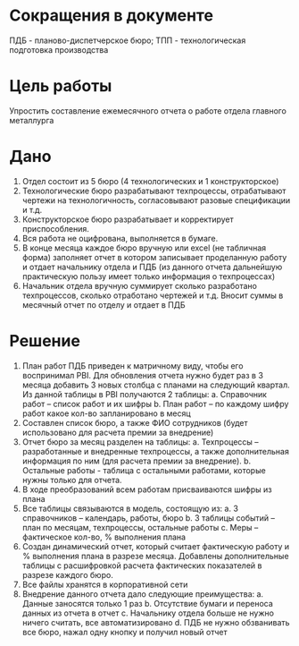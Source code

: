 # Сокращения в документе
ПДБ - планово-диспетчерское бюро;
ТПП - технологическая подготовка производства

# Цель работы
Упростить составление ежемесячного отчета о работе отдела главного металлурга

# Дано
1.	Отдел состоит из 5 бюро (4 технологических и 1 конструкторское)
2.	Технологические бюро разрабатывают техпроцессы, отрабатывают чертежи на технологичность, согласовывают разовые спецификации и т.д.
3.	Конструкторское бюро разрабатывает и корректирует приспособления.
4.	Вся работа не оцифрована, выполняется в бумаге.
5.	В конце месяца каждое бюро вручную или excel (не табличная форма) заполняет отчет в котором записывает проделанную работу и отдает начальнику отдела и ПДБ (из данного отчета дальнейшую практическую пользу имеет только информация о техпроцессах)
6.	Начальник отдела вручную суммирует сколько разработано техпроцессов, сколько отработано чертежей и т.д. Вносит суммы в месячный отчет по отделу и отдает в ПДБ

# Решение
1.	План работ ПДБ приведен к матричному виду, чтобы его воспринимал PBI. Для обновления отчета нужно будет раз в 3 месяца добавить 3 новых столбца с планами на следующий квартал. Из данной таблицы в PBI получаются 2 таблицы:
      a.	Справочник работ – список работ и их шифры
      b.	План работ – по каждому шифру работ какое кол-во запланировано в месяц
2.	Cоставлен список бюро, а также ФИО сотрудников (будет использовано для расчета премии за внедрение)
3.	Отчет бюро за месяц разделен на таблицы:
      a.	Техпроцессы – разработанные и внедренные техпроцессы, а также дополнительная информация по ним (для расчета премии за внедрение).
      b.	Остальные работы - таблица с остальными работами, которые нужны только для отчета.
4.	В ходе преобразований всем работам присваиваются шифры из плана
5.	Все таблицы связываются в модель, состоящую из:
      a.	3 справочников – календарь, работы, бюро
      b.	3 таблицы событий – план по месяцам, техпроцессы, остальные работы
      c.	Меры – фактическое кол-во, % выполнения плана
5.	Создан динамический отчет, который считает фактическую работу и % выполнения плана в разрезе месяца. Добавлены дополнительные таблицы с расшифровкой расчета фактических показателей в разрезе каждого бюро.
6.	Все файлы хранятся в корпоративной сети
7.	Внедрение данного отчета дало следующие преимущества:
      a.	Данные заносятся только 1 раз
      b.	Отсутствие бумаги и переноса данных из отчета в отчет
      c.	Начальнику отдела больше не нужно ничего считать, все автоматизировано
      d.	ПДБ не нужно обзванивать все бюро, нажал одну кнопку и получил новый отчет
